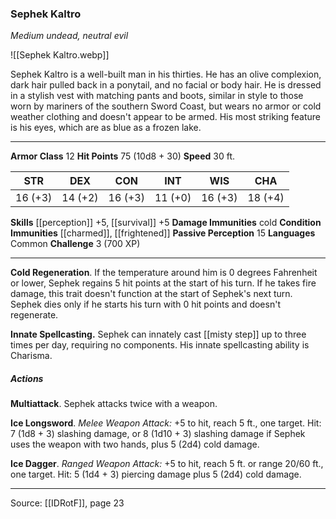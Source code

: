 ### Sephek Kaltro
_Medium undead, neutral evil_

![[Sephek Kaltro.webp]]

Sephek Kaltro is a well-built man in his thirties. He has an olive complexion, dark hair pulled back in a ponytail, and no facial or body hair. He is dressed in a stylish vest with matching pants and boots, similar in style to those worn by mariners of the southern Sword Coast, but wears no armor or cold weather clothing and doesn't appear to be armed. His most striking feature is his eyes, which are as blue as a frozen lake.




---

**Armor Class** 12
**Hit Points** 75 (10d8 + 30)
**Speed** 30 ft.

| STR     | DEX     | CON     | INT     | WIS     | CHA     |
|---------|---------|---------|---------|---------|---------|
| 16 (+3) | 14 (+2) | 16 (+3) | 11 (+0) | 16 (+3) | 18 (+4) |

**Skills** [[perception]] +5, [[survival]] +5
**Damage Immunities** cold
**Condition Immunities** [[charmed]], [[frightened]]
**Passive Perception** 15
**Languages** Common
**Challenge** 3 (700 XP)

---

**Cold Regeneration**. If the temperature around him is 0 degrees Fahrenheit or lower, Sephek regains 5 hit points at the start of his turn. If he takes fire damage, this trait doesn't function at the start of Sephek's next turn. Sephek dies only if he starts his turn with 0 hit points and doesn't regenerate.

**Innate Spellcasting.** Sephek can innately cast [[misty step]] up to three times per day, requiring no components. His innate spellcasting ability is Charisma.

##### Actions
**Multiattack**. Sephek attacks twice with a weapon.

**Ice Longsword**. _Melee Weapon Attack:_ +5 to hit, reach 5 ft., one target. Hit: 7 (1d8 + 3) slashing damage, or 8 (1d10 + 3) slashing damage if Sephek uses the weapon with two hands, plus 5 (2d4) cold damage.

**Ice Dagger**. _Ranged Weapon Attack:_ +5 to hit, reach 5 ft. or range 20/60 ft., one target. Hit: 5 (1d4 + 3) piercing damage plus 5 (2d4) cold damage.


---

Source: [[IDRotF]], page 23
